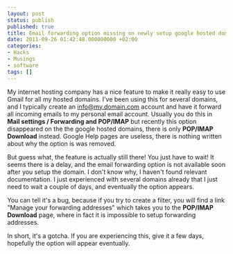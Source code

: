 ```yaml
---
layout: post
status: publish
published: true
title: Email forwarding option missing on newly setup google hosted domains
date: 2011-09-26 01:42:48.000000000 +02:00
categories:
- Hacks
- Musings
- software
tags: []
---
```

My internet hosting company has a nice feature to make it really easy to use Gmail for all my hosted domains. I've been using this for several domains, and I typically create an info@my.domain.com account and have it forward all incoming emails to my personal email account. Usually you do this in **Mail settings / Forwarding and POP/IMAP** but recently this option disappeared on the the google hosted domains, there is only **POP/IMAP Download** instead. Google Help pages are useless, there is nothing written about why the option is was removed.

But guess what, the feature is actually still there! You just have to wait! It seems there is a delay, and the email forwarding option is not available soon after you setup the domain. I don't know why, I haven't found relevant documentation. I just experienced with several domains already that I just need to wait a couple of days, and eventually the option appears.

You can tell it's a bug, because if you try to create a filter, you will find a link "Manage your forwarding addresses" which takes you to the **POP/IMAP Download** page, where in fact it is impossible to setup forwarding addresses.

In short, it's a gotcha. If you are experiencing this, give it a few days, hopefully the option will appear eventually.
